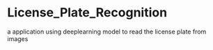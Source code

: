 # License_Plate_Recognition
a application using deeplearning model to read the license plate from images
